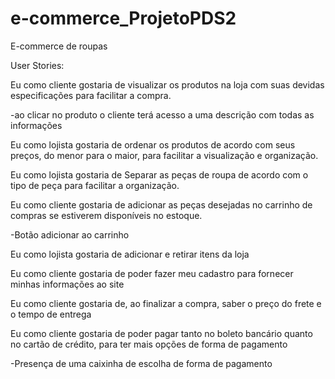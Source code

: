 # e-commerce_ProjetoPDS2

E-commerce de roupas 

User Stories:

 Eu como cliente gostaria de visualizar os produtos na loja com suas devidas especificações para facilitar a compra.
 
 -ao clicar no produto o cliente terá acesso a uma descrição com todas as informações
 

Eu como lojista gostaria de ordenar os produtos de acordo com seus preços, do menor para o maior, para facilitar a visualização e organização.




Eu como lojista gostaria de Separar as peças de roupa de acordo com o tipo de peça para facilitar a organização.




Eu como cliente gostaria de adicionar as peças desejadas no carrinho de compras se estiverem disponíveis no estoque.

-Botão adicionar ao carrinho


Eu como lojista gostaria de adicionar e retirar itens da loja




Eu como cliente gostaria de poder fazer meu cadastro para fornecer minhas informações ao site




Eu como cliente gostaria de, ao finalizar a compra, saber o preço do frete e o tempo de entrega 




Eu como cliente gostaria de poder pagar tanto no boleto bancário quanto no cartão de crédito, para ter mais opções de forma de pagamento

-Presença de uma caixinha de escolha de forma de pagamento 


